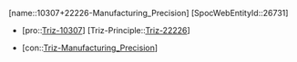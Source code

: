 ﻿---
type: TrizContradiction
aliases:
- 10307+22226-Manufacturing_Precision
license: CC BY-SA 4.0
copyright: https://github.com/SpocWeb
IsDeleted: false
IsReadOnly: false
Confidential: public
tags: 
- Triz/Contradiction
---
[name::10307+22226-Manufacturing_Precision]
[SpocWebEntityId::26731]
+ [pro::[Triz-10307](Triz-10307)]
[Triz-Principle::[Triz-22226](Triz-22226)]
- [con::[Triz-Manufacturing_Precision](tech/Triz/Parameter/Triz-Manufacturing_Precision.md)]

